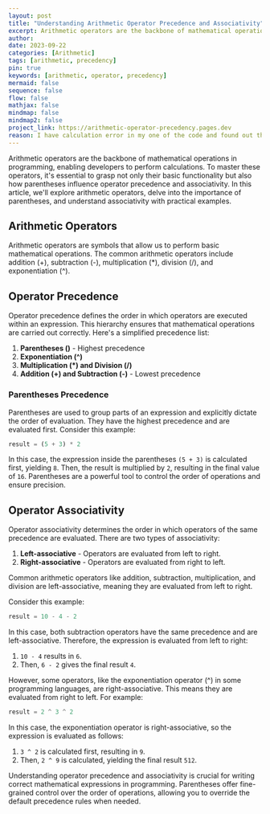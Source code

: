 ```yaml
---
layout: post
title: "Understanding Arithmetic Operator Precedence and Associativity"
excerpt: Arithmetic operators are the backbone of mathematical operations in programming, enabling developers to perform calculations. To master these operators, it's essential to grasp not only their basic functionality but also how parentheses influence operator precedence and associativity.
author: 
date: 2023-09-22
categories: [Arithmetic]
tags: [arithmetic, precedency]
pin: true
keywords: [arithmetic, operator, precedency]
mermaid: false
sequence: false
flow: false
mathjax: false
mindmap: false
mindmap2: false
project_link: https://arithmetic-operator-precedency.pages.dev
reason: I have calculation error in my one of the code and found out that is for precendency of operators. That leads me to write this and get to know more about this operator.
---
```


<span class="dropcap-element-slot">A</span>rithmetic operators are the backbone of mathematical operations in programming, enabling developers to perform calculations. To master these operators, it's essential to grasp not only their basic functionality but also how parentheses influence operator precedence and associativity. In this article, we'll explore arithmetic operators, delve into the importance of parentheses, and understand associativity with practical examples.


## Arithmetic Operators

Arithmetic operators are symbols that allow us to perform basic mathematical operations. The common arithmetic operators include addition (+), subtraction (-), multiplication (*), division (/), and exponentiation (^).

## Operator Precedence

Operator precedence defines the order in which operators are executed within an expression. This hierarchy ensures that mathematical operations are carried out correctly. Here's a simplified precedence list:

1. **Parentheses ()** - Highest precedence
2. **Exponentiation (^)**
3. **Multiplication (*) and Division (/)**
4. **Addition (+) and Subtraction (-)** - Lowest precedence

### Parentheses Precedence

Parentheses are used to group parts of an expression and explicitly dictate the order of evaluation. They have the highest precedence and are evaluated first. Consider this example:

```php
result = (5 + 3) * 2
```

In this case, the expression inside the parentheses `(5 + 3)` is calculated first, yielding `8`. Then, the result is multiplied by `2`, resulting in the final value of `16`. Parentheses are a powerful tool to control the order of operations and ensure precision.


## Operator Associativity

Operator associativity determines the order in which operators of the same precedence are evaluated. There are two types of associativity:

1. **Left-associative** - Operators are evaluated from left to right.
2. **Right-associative** - Operators are evaluated from right to left.

Common arithmetic operators like addition, subtraction, multiplication, and division are left-associative, meaning they are evaluated from left to right.

Consider this example:

```php
result = 10 - 4 - 2
```

In this case, both subtraction operators have the same precedence and are left-associative. Therefore, the expression is evaluated from left to right:

1. `10 - 4` results in `6`.
2. Then, `6 - 2` gives the final result `4`.

However, some operators, like the exponentiation operator (^) in some programming languages, are right-associative. This means they are evaluated from right to left. For example:

```php
result = 2 ^ 3 ^ 2
```

In this case, the exponentiation operator is right-associative, so the expression is evaluated as follows:

1. `3 ^ 2` is calculated first, resulting in `9`.
2. Then, `2 ^ 9` is calculated, yielding the final result `512`.

Understanding operator precedence and associativity is crucial for writing correct mathematical expressions in programming. Parentheses offer fine-grained control over the order of operations, allowing you to override the default precedence rules when needed.